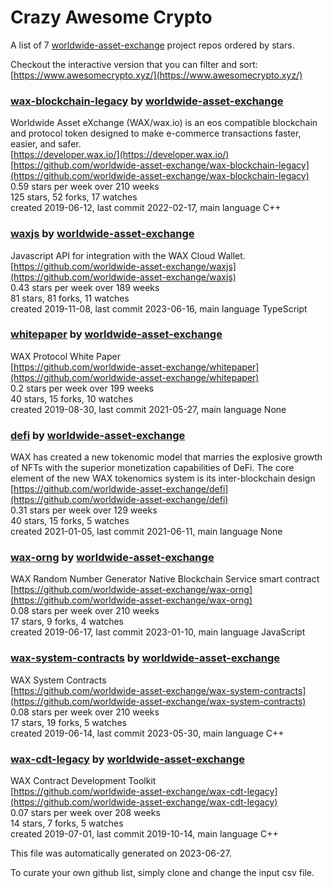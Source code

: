 # Crazy Awesome Crypto
A list of 7 [worldwide-asset-exchange](https://github.com/worldwide-asset-exchange) project repos ordered by stars.  

Checkout the interactive version that you can filter and sort: 
[https://www.awesomecrypto.xyz/](https://www.awesomecrypto.xyz/)  


### [wax-blockchain-legacy](https://github.com/worldwide-asset-exchange/wax-blockchain-legacy) by [worldwide-asset-exchange](https://github.com/worldwide-asset-exchange)  
Worldwide Asset eXchange (WAX/wax.io) is an eos compatible blockchain and protocol token designed to make e-commerce transactions faster, easier, and safer.  
[https://developer.wax.io/](https://developer.wax.io/)  
[https://github.com/worldwide-asset-exchange/wax-blockchain-legacy](https://github.com/worldwide-asset-exchange/wax-blockchain-legacy)  
0.59 stars per week over 210 weeks  
125 stars, 52 forks, 17 watches  
created 2019-06-12, last commit 2022-02-17, main language C++  


### [waxjs](https://github.com/worldwide-asset-exchange/waxjs) by [worldwide-asset-exchange](https://github.com/worldwide-asset-exchange)  
Javascript API for integration with the WAX Cloud Wallet.  
[https://github.com/worldwide-asset-exchange/waxjs](https://github.com/worldwide-asset-exchange/waxjs)  
0.43 stars per week over 189 weeks  
81 stars, 81 forks, 11 watches  
created 2019-11-08, last commit 2023-06-16, main language TypeScript  


### [whitepaper](https://github.com/worldwide-asset-exchange/whitepaper) by [worldwide-asset-exchange](https://github.com/worldwide-asset-exchange)  
WAX Protocol White Paper  
[https://github.com/worldwide-asset-exchange/whitepaper](https://github.com/worldwide-asset-exchange/whitepaper)  
0.2 stars per week over 199 weeks  
40 stars, 15 forks, 10 watches  
created 2019-08-30, last commit 2021-05-27, main language None  


### [defi](https://github.com/worldwide-asset-exchange/defi) by [worldwide-asset-exchange](https://github.com/worldwide-asset-exchange)  
WAX has created a new tokenomic model that marries the explosive growth of NFTs with the superior monetization capabilities of DeFi. The core element of the new WAX tokenomics system is its inter-blockchain design  
[https://github.com/worldwide-asset-exchange/defi](https://github.com/worldwide-asset-exchange/defi)  
0.31 stars per week over 129 weeks  
40 stars, 15 forks, 5 watches  
created 2021-01-05, last commit 2021-06-11, main language None  


### [wax-orng](https://github.com/worldwide-asset-exchange/wax-orng) by [worldwide-asset-exchange](https://github.com/worldwide-asset-exchange)  
WAX Random Number Generator Native Blockchain Service smart contract  
[https://github.com/worldwide-asset-exchange/wax-orng](https://github.com/worldwide-asset-exchange/wax-orng)  
0.08 stars per week over 210 weeks  
17 stars, 9 forks, 4 watches  
created 2019-06-17, last commit 2023-01-10, main language JavaScript  


### [wax-system-contracts](https://github.com/worldwide-asset-exchange/wax-system-contracts) by [worldwide-asset-exchange](https://github.com/worldwide-asset-exchange)  
WAX System Contracts  
[https://github.com/worldwide-asset-exchange/wax-system-contracts](https://github.com/worldwide-asset-exchange/wax-system-contracts)  
0.08 stars per week over 210 weeks  
17 stars, 19 forks, 5 watches  
created 2019-06-14, last commit 2023-05-30, main language C++  


### [wax-cdt-legacy](https://github.com/worldwide-asset-exchange/wax-cdt-legacy) by [worldwide-asset-exchange](https://github.com/worldwide-asset-exchange)  
WAX Contract Development Toolkit  
[https://github.com/worldwide-asset-exchange/wax-cdt-legacy](https://github.com/worldwide-asset-exchange/wax-cdt-legacy)  
0.07 stars per week over 208 weeks  
14 stars, 7 forks, 5 watches  
created 2019-07-01, last commit 2019-10-14, main language C++  


This file was automatically generated on 2023-06-27.  

To curate your own github list, simply clone and change the input csv file.  